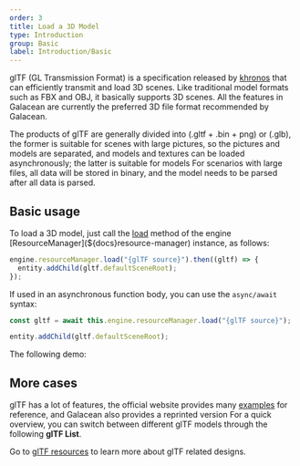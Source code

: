```yaml
---
order: 3
title: Load a 3D Model
type: Introduction
group: Basic
label: Introduction/Basic
---
```


glTF (GL Transmission Format) is a specification released by [khronos](https://www.khronos.org/) that can efficiently transmit and load 3D scenes. Like traditional model formats such as FBX and OBJ, it basically supports 3D scenes. All the features in Galacean are currently the preferred 3D file format recommended by Galacean.

The products of glTF are generally divided into (.gltf + .bin + png) or (.glb), the former is suitable for scenes with large pictures, so the pictures and models are separated, and models and textures can be loaded asynchronously; the latter is suitable for models For scenarios with large files, all data will be stored in binary, and the model needs to be parsed after all data is parsed.

## Basic usage

To load a 3D model, just call the [load](${api}core/ResourceManager/#load) method of the engine [ResourceManager](${docs}resource-manager) instance, as follows:

```typescript
engine.resourceManager.load("{glTF source}").then((gltf) => {
  entity.addChild(gltf.defaultSceneRoot);
});
```

If used in an asynchronous function body, you can use the `async/await` syntax:

```typescript
const gltf = await this.engine.resourceManager.load("{glTF source}");

entity.addChild(gltf.defaultSceneRoot);
```

The following demo:

<playground src="gltf-basic.ts"></playground>

## More cases

glTF has a lot of features, the official website provides many [examples](https://github.com/KhronosGroup/glTF-Sample-Models/tree/master/2.0) for reference, and Galacean also provides a reprinted version For a quick overview, you can switch between different glTF models through the following **glTF List**.

Go to [glTF resources](${docs}gltf) to learn more about glTF related designs.

<playground src="gltf-loader.ts"></playground>
